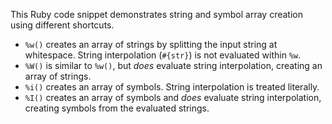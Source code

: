 This Ruby code snippet demonstrates string and symbol array creation using different shortcuts. 

*   `%w()` creates an array of strings by splitting the input string at whitespace. String interpolation (`#{str}`) is not evaluated within `%w`.
*   `%W()` is similar to `%w()`, but *does* evaluate string interpolation, creating an array of strings.
*   `%i()` creates an array of symbols. String interpolation is treated literally.
*   `%I()` creates an array of symbols and *does* evaluate string interpolation, creating symbols from the evaluated strings.



